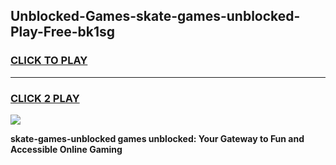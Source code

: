 
## Unblocked-Games-skate-games-unblocked-Play-Free-bk1sg
<h3>
<a href="https://premium76.site?title=skate-games-unblocked&ref=23A">CLICK TO PLAY</a></h3>
<hr>

<h3>
<a href="https://premium76.site?title=skate-games-unblocked&ref=23A">CLICK 2 PLAY</a>
  
</h3>

<a href="https://premium76.site?title=skate-games-unblocked&ref=23A"><img src="https://clearcache.store/games.png"></a>


**skate-games-unblocked games unblocked: Your Gateway to Fun and Accessible Online Gaming**
